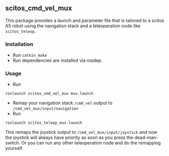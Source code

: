 ## scitos_cmd_vel_mux

This package provides a launch and parameter file that is tailored to a scitos A5 robot using the navigation stack and a teleoperation node like `scitos_teleop`.

### Installation
* Run `catkin_make`
* Run dependencies are installed via rosdep.

### Usage
* Run
```
roslaunch scitos_cmd_vel_mux mux.launch
```
* Remap your navigation stack `/cmd_vel` output to `/cmd_vel_mux/input/navigation`
* Run
```
roslaunch scitos_teleop_mux.launch
```
  This remaps the joystick output to `/cmd_vel_mux/input/joystick` and now the joystick will always have priority as soon as you press the dead-man-switch. Or you can run any other teleoperation node and do the remapping yourself.
